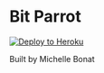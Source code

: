Bit Parrot
================

[![Deploy to Heroku](https://www.herokucdn.com/deploy/button.png)](https://heroku.com/deploy)

Built by Michelle Bonat
